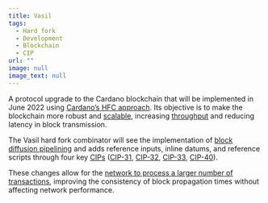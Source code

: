```yaml
---
title: Vasil
tags:
  - Hard fork
  - Development
  - Blockchain
  - CIP
url: ""
image: null
image_text: null
---
```


A protocol upgrade to the Cardano blockchain that will be implemented in June 2022 using [Cardano’s HFC approach](https://docs.cardano.org/core-concepts/about-hard-forks). Its objective is to make the blockchain more robust and [scalable](https://www.essentialcardano.io/glossary/scalability), increasing [throughput](https://www.essentialcardano.io/glossary/throughput) and reducing latency in block transmission.

The Vasil hard fork combinator will see the implementation of [block diffusion pipelining](https://iohk.io/en/blog/posts/2022/02/01/introducing-pipelining-cardanos-consensus-layer-scaling-solution/) and adds reference inputs, inline datums, and reference scripts through four key [CIPs](https://www.essentialcardano.io/glossary/cip) ([CIP-31](https://cips.cardano.org/cips/cip31/), [CIP-32](https://cips.cardano.org/cips/cip32/), [CIP-33](https://cips.cardano.org/cips/cip33/), [CIP-40](https://github.com/cardano-foundation/CIPs/pull/216)).

These changes allow for the [network to process a larger number of transactions](https://iohk.io/en/blog/posts/2022/03/21/increasing-the-transaction-throughput-of-cardano/), improving the consistency of block propagation times without affecting network performance.
